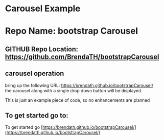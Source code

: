 # Carousel Example
 # Repo Name: bootstrap Carousel

## GITHUB Repo Location: https://github.com/BrendaTH/bootstrapCarousel

## carousel operation

bring up the following URL: https://brendath.github.io/bootstrapCarousel/
the carousel along with a single drop down button will be displayed.

This is just an example piece of code, so no enhancements are planned

## To get started go to:
To get started go [https://brendath.github.io/bootstrapCarousel/](https://brendath.github.io/bootstrapCarousel/)